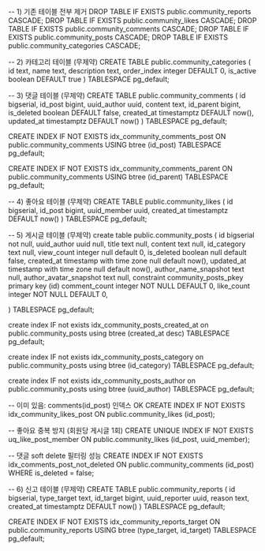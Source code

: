 -- 1) 기존 테이블 전부 제거
DROP TABLE IF EXISTS public.community_reports CASCADE;
DROP TABLE IF EXISTS public.community_likes CASCADE;
DROP TABLE IF EXISTS public.community_comments CASCADE;
DROP TABLE IF EXISTS public.community_posts CASCADE;
DROP TABLE IF EXISTS public.community_categories CASCADE;

-- 2) 카테고리 테이블 (무제약)
CREATE TABLE public.community_categories (
  id           text,
  name         text,
  description  text,
  order_index  integer DEFAULT 0,
  is_active    boolean DEFAULT true
) TABLESPACE pg_default;

-- 3) 댓글 테이블 (무제약)
CREATE TABLE public.community_comments (
  id           bigserial,
  id_post      bigint,
  uuid_author  uuid,
  content      text,
  id_parent    bigint,
  is_deleted   boolean DEFAULT false,
  created_at   timestamptz DEFAULT now(),
  updated_at   timestamptz DEFAULT now()
) TABLESPACE pg_default;

CREATE INDEX IF NOT EXISTS idx_community_comments_post
  ON public.community_comments USING btree (id_post) TABLESPACE pg_default;

CREATE INDEX IF NOT EXISTS idx_community_comments_parent
  ON public.community_comments USING btree (id_parent) TABLESPACE pg_default;

-- 4) 좋아요 테이블 (무제약)
CREATE TABLE public.community_likes (
  id           bigserial,
  id_post      bigint,
  uuid_member  uuid,
  created_at   timestamptz DEFAULT now()
) TABLESPACE pg_default;

-- 5) 게시글 테이블 (무제약)
create table public.community_posts (
  id bigserial not null,
  uuid_author uuid null,
  title text null,
  content text null,
  id_category text null,
  view_count integer null default 0,
  is_deleted boolean null default false,
  created_at timestamp with time zone null default now(),
  updated_at timestamp with time zone null default now(),
  author_name_snapshot text null,
  author_avatar_snapshot text null,
  constraint community_posts_pkey primary key (id)
  comment_count integer NOT NULL DEFAULT 0,
  like_count    integer NOT NULL DEFAULT 0,

) TABLESPACE pg_default;

create index IF not exists idx_community_posts_created_at on public.community_posts using btree (created_at desc) TABLESPACE pg_default;

create index IF not exists idx_community_posts_category on public.community_posts using btree (id_category) TABLESPACE pg_default;

create index IF not exists idx_community_posts_author on public.community_posts using btree (uuid_author) TABLESPACE pg_default;

  -- 이미 있음: comments(id_post) 인덱스 OK
CREATE INDEX IF NOT EXISTS idx_community_likes_post
  ON public.community_likes (id_post);

-- 좋아요 중복 방지 (회원당 게시글 1회)
CREATE UNIQUE INDEX IF NOT EXISTS uq_like_post_member
  ON public.community_likes (id_post, uuid_member);

-- 댓글 soft delete 필터링 성능
CREATE INDEX IF NOT EXISTS idx_comments_post_not_deleted
  ON public.community_comments (id_post)
  WHERE is_deleted = false;



-- 6) 신고 테이블 (무제약)
CREATE TABLE public.community_reports (
  id           bigserial,
  type_target  text,
  id_target    bigint,
  uuid_reporter uuid,
  reason       text,
  created_at   timestamptz DEFAULT now()
) TABLESPACE pg_default;

CREATE INDEX IF NOT EXISTS idx_community_reports_target
  ON public.community_reports USING btree (type_target, id_target) TABLESPACE pg_default;
